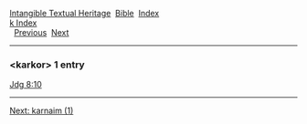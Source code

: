 [Intangible Textual Heritage](../../index)  [Bible](../index) 
[Index](index)   
[k Index](_k_)  
  [Previous](c06406)  [Next](c06408) 

------------------------------------------------------------------------

### &lt;karkor&gt; 1 entry

[Jdg 8:10](../kjv/jdg008.htm#010)  

------------------------------------------------------------------------

[Next: karnaim (1)](c06408)
